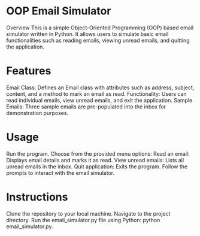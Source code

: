 # OOP Email Simulator
Overview
This is a simple Object-Oriented Programming (OOP) based email simulator written in Python. It allows users to simulate basic email functionalities such as reading emails, viewing unread emails, and quitting the application.

# Features
Email Class: Defines an Email class with attributes such as address, subject, content, and a method to mark an email as read.
Functionality: Users can read individual emails, view unread emails, and exit the application.
Sample Emails: Three sample emails are pre-populated into the inbox for demonstration purposes.

# Usage
Run the program.
Choose from the provided menu options:
Read an email: Displays email details and marks it as read.
View unread emails: Lists all unread emails in the inbox.
Quit application: Exits the program.
Follow the prompts to interact with the email simulator.

# Instructions
Clone the repository to your local machine.
Navigate to the project directory.
Run the email_simulator.py file using Python: python email_simulator.py.
